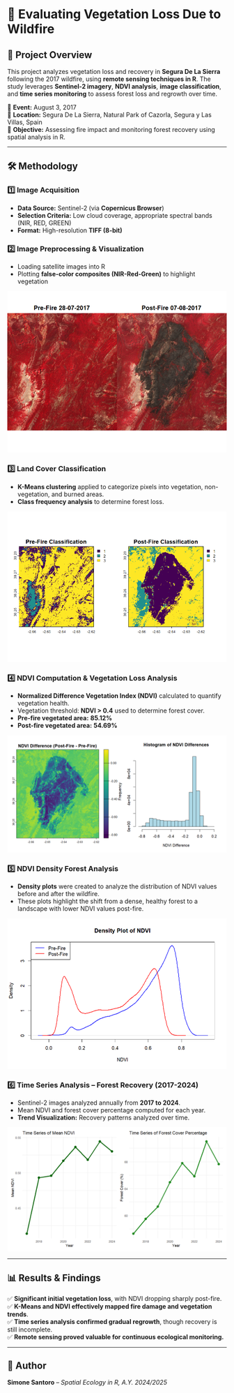 # 📍 Evaluating Vegetation Loss Due to Wildfire

## 🌳 Project Overview
This project analyzes vegetation loss and recovery in **Segura De La Sierra** following the 2017 wildfire, using **remote sensing techniques in R**. The study leverages **Sentinel-2 imagery**, **NDVI analysis**, **image classification**, and **time series monitoring** to assess forest loss and regrowth over time.

📅 **Event:** August 3, 2017  
📍 **Location:** Segura De La Sierra, Natural Park of Cazorla, Segura y Las Villas, Spain  
🎯 **Objective:** Assessing fire impact and monitoring forest recovery using spatial analysis in R.

---

## 🛠️ Methodology

### 1️⃣ Image Acquisition
- **Data Source:** Sentinel-2 (via **Copernicus Browser**)
- **Selection Criteria:** Low cloud coverage, appropriate spectral bands (NIR, RED, GREEN)
- **Format:** High-resolution **TIFF (8-bit)**

### 2️⃣ Image Preprocessing & Visualization
- Loading satellite images into R
- Plotting **false-color composites (NIR-Red-Green)** to highlight vegetation

![Image Visualization](ppt/images/comparison_pre_post_fire.png)

### 3️⃣ Land Cover Classification
- **K-Means clustering** applied to categorize pixels into vegetation, non-vegetation, and burned areas.
- **Class frequency analysis** to determine forest loss.

![K-Means Classification](ppt/images/k_means.png)

### 4️⃣ NDVI Computation & Vegetation Loss Analysis
- **Normalized Difference Vegetation Index (NDVI)** calculated to quantify vegetation health.
- Vegetation threshold: **NDVI > 0.4** used to determine forest cover.
- **Pre-fire vegetated area:** **85.12%**
- **Post-fire vegetated area:** **54.69%**

![NDVI Analysis](ppt/images/ndvi_diff.png)

### 5️⃣ NDVI Density Forest Analysis
- **Density plots** were created to analyze the distribution of NDVI values before and after the wildfire.
- These plots highlight the shift from a dense, healthy forest to a landscape with lower NDVI values post-fire.

![NDVI Density Analysis](ppt/images/density_plot.png)

### 6️⃣ Time Series Analysis – Forest Recovery (2017-2024)
- Sentinel-2 images analyzed annually from **2017 to 2024**.
- Mean NDVI and forest cover percentage computed for each year.
- **Trend Visualization:** Recovery patterns analyzed over time.

![Forest Regrowth Time Series](ppt/images/time_series.png)

---


## 📊 Results & Findings
✅ **Significant initial vegetation loss**, with NDVI dropping sharply post-fire.  
✅ **K-Means and NDVI effectively mapped fire damage and vegetation trends**.  
✅ **Time series analysis confirmed gradual regrowth**, though recovery is still incomplete.  
✅ **Remote sensing proved valuable for continuous ecological monitoring.**  



---

## 👤 Author
**Simone Santoro** – *Spatial Ecology in R, A.Y. 2024/2025*  
